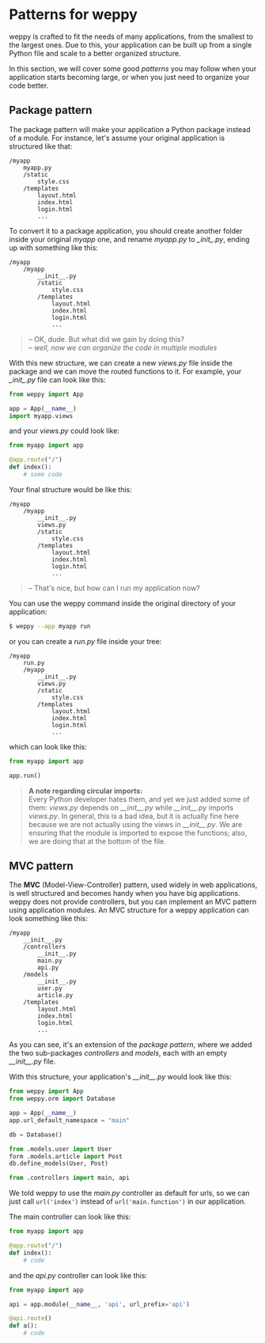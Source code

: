 Patterns for weppy
==================

weppy is crafted to fit the needs of many applications, from the smallest to the
largest ones. Due to this, your application can be built up from a single Python
file and scale to a better organized structure.

In this section, we will cover some good *patterns* you may follow when your
application starts becoming large, or when you just need to organize your code 
better.

Package pattern
---------------

The package pattern will make your application a Python package instead of a module.
For instance, let's assume your original application is structured like that:

```
/myapp
    myapp.py
    /static
        style.css
    /templates
        layout.html
        index.html
        login.html
        ...
```

To convert it to a package application, you should create another folder inside
your original *myapp* one, and rename *myapp.py* to *\__init__.py*, ending up
with something like this:

```
/myapp
    /myapp
        __init__.py
        /static
            style.css
        /templates
            layout.html
            index.html
            login.html
            ...
```

> – OK, dude. But what did we gain by doing this?   
> – *well, now we can organize the code in multiple modules*

With this new structure, we can create a new *views.py* file inside the package
and we can move the routed functions to it. For example, your *\__init__.py* file
can look like this:

```python
from weppy import App

app = App(__name__)
import myapp.views
```

and your *views.py* could look like:

```python
from myapp import app

@app.route("/")
def index():
    # some code
```

Your final structure would be like this:

```
/myapp
    /myapp
        __init__.py
        views.py
        /static
            style.css
        /templates
            layout.html
            index.html
            login.html
            ...
```

> – That's nice, but how can I run my application now?

You can use the weppy command inside the original directory of your application:

```bash
$ weppy --app myapp run
```

or you can create a *run.py* file inside your tree:

```
/myapp
    run.py
    /myapp
        __init__.py
        views.py
        /static
            style.css
        /templates
            layout.html
            index.html
            login.html
            ...
```

which can look like this:

```python
from myapp import app

app.run()
```

> **A note regarding circular imports:**   
> Every Python developer hates them, and yet we just added some of them: *views.py* depends on *\_\_init\_\_.py* while *\_\_init\_\_.py* imports *views.py*. In general, this is a bad idea, but it is actually fine here because we are not actually using the views in *\_\_init\_\_.py*. We are ensuring that the module is imported to expose the functions; also, we are doing that at the bottom of the file.

MVC pattern
-----------
The **MVC** (Model-View-Controller) pattern, used widely in web applications, is well structured and becomes handy when you have big applications. weppy does not provide controllers, but you can implement an MVC pattern using application modules. An MVC structure for a weppy application can look something like this:

```
/myapp
    __init__.py
    /controllers
        __init__.py
        main.py
        api.py
    /models
        __init__.py
        user.py
        article.py
    /templates
        layout.html
        index.html
        login.html
        ...
```

As you can see, it's an extension of the *package pattern*, where we added the 
two sub-packages *controllers* and *models*, each with an empty *\_\_init\_\_.py* file.

With this structure, your application's *\_\_init\_\_.py* would look like this:

```python
from weppy import App
from weppy.orm import Database

app = App(__name__)
app.url_default_namespace = "main"

db = Database()

from .models.user import User
form .models.article import Post
db.define_models(User, Post)

from .controllers import main, api
```

We told weppy to use the *main.py* controller as default for urls, so we can just
call `url('index')` instead of `url('main.function')` in our application.

The main controller can look like this:

```python
from myapp import app

@app.route("/")
def index():
    # code
```

and the *api.py* controller can look like this:

```python
from myapp import app

api = app.module(__name__, 'api', url_prefix='api')

@api.route()
def a():
    # code
```
